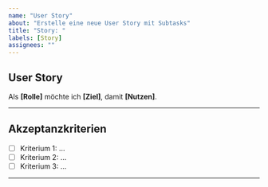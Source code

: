 ```yaml
---
name: "User Story"
about: "Erstelle eine neue User Story mit Subtasks"
title: "Story: "
labels: [Story]
assignees: ""
---
```


## User Story
Als **[Rolle]** möchte ich **[Ziel]**, damit **[Nutzen]**.

---

## Akzeptanzkriterien
- [ ] Kriterium 1: …
- [ ] Kriterium 2: …
- [ ] Kriterium 3: …

---